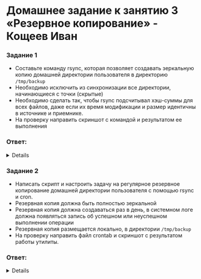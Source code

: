 # Домашнее задание к занятию 3 «Резервное копирование» - Кощеев Иван

### Задание 1
- Составьте команду rsync, которая позволяет создавать зеркальную копию домашней директории пользователя в директорию `/tmp/backup`
- Необходимо исключить из синхронизации все директории, начинающиеся с точки (скрытые)
- Необходимо сделать так, чтобы rsync подсчитывал хэш-суммы для всех файлов, даже если их время модификации и размер идентичны в источнике и приемнике.
- На проверку направить скриншот с командой и результатом ее выполнения

### Ответ:

<details>

В силу оганичения по месту на своей виртуалке, и захломлённости моей домашней папки, выполню копирование папки внутри домашней директории 

```
rsync -avh --delete --checksum --exclude='.*/' /home/ivon/lessons /tmp/backup
```

![image]()

</details>



### Задание 2
- Написать скрипт и настроить задачу на регулярное резервное копирование домашней директории пользователя с помощью rsync и cron.
- Резервная копия должна быть полностью зеркальной
- Резервная копия должна создаваться раз в день, в системном логе должна появляться запись об успешном или неуспешном выполнении операции
- Резервная копия размещается локально, в директории `/tmp/backup`
- На проверку направить файл crontab и скриншот с результатом работы утилиты.

### Ответ:

<details>
Скрипт:

```
#!/bin/bash

rsync -avh --delete --checksum  /home/ivon/lessons /tmp/backup > /tmp/backup/backup_dz_plus.log
if [ $? -eq 0 ]; then
        echo "$(date) - Резервное копирование выполнено успешно" >> /var/log/backup_dz.log
else
        echo "$(date) - Резервное копирование не выполнено" >> /var/log/backup_dz.log
fi
```

Кронтаб:

![image]()

</details>
